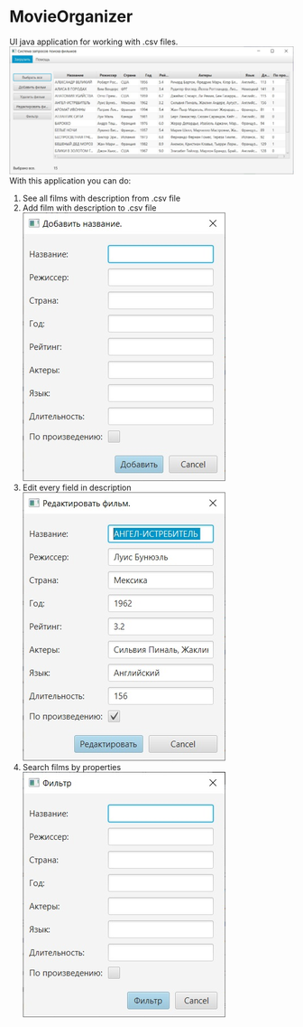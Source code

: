 # MovieOrganizer
UI java application for working with .csv files.
![Главное окно](https://github.com/apppetr/MovieOrganizer/blob/main/MainWindow.jpg)
With this application you can do:
1. See all films with description from .csv file
2. Add film with description to .csv file
![Добавить запись](https://github.com/apppetr/MovieOrganizer/blob/main/AddWindow.jpg)
3. Edit every field in description
![Редактировать запись](https://github.com/apppetr/MovieOrganizer/blob/main/EditWindow.jpg)
4. Search films by properties
![Поиск записи](https://github.com/apppetr/MovieOrganizer/blob/main/SearchWindow.jpg)
